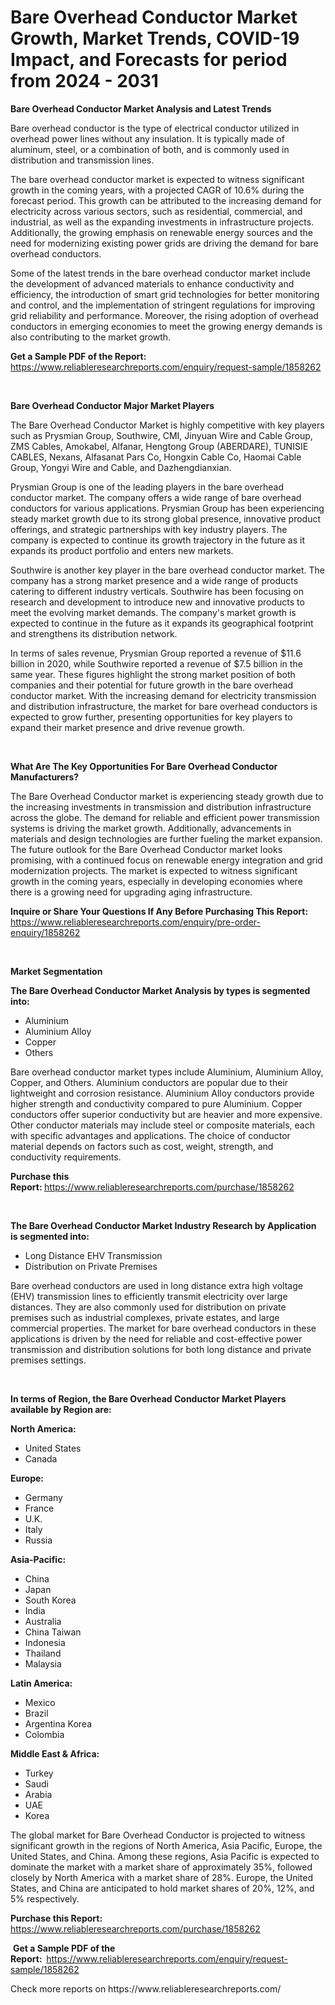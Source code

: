 <p><h1>Bare Overhead Conductor Market Growth, Market Trends, COVID-19 Impact, and Forecasts for period from 2024 - 2031</h1></p><p><strong>Bare Overhead Conductor Market Analysis and Latest Trends</strong></p>
<p><p>Bare overhead conductor is the type of electrical conductor utilized in overhead power lines without any insulation. It is typically made of aluminum, steel, or a combination of both, and is commonly used in distribution and transmission lines.</p><p>The bare overhead conductor market is expected to witness significant growth in the coming years, with a projected CAGR of 10.6% during the forecast period. This growth can be attributed to the increasing demand for electricity across various sectors, such as residential, commercial, and industrial, as well as the expanding investments in infrastructure projects. Additionally, the growing emphasis on renewable energy sources and the need for modernizing existing power grids are driving the demand for bare overhead conductors.</p><p>Some of the latest trends in the bare overhead conductor market include the development of advanced materials to enhance conductivity and efficiency, the introduction of smart grid technologies for better monitoring and control, and the implementation of stringent regulations for improving grid reliability and performance. Moreover, the rising adoption of overhead conductors in emerging economies to meet the growing energy demands is also contributing to the market growth.</p></p>
<p><strong>Get a Sample PDF of the Report:&nbsp;</strong> <a href="https://www.reliableresearchreports.com/enquiry/request-sample/1858262">https://www.reliableresearchreports.com/enquiry/request-sample/1858262</a></p>
<p>&nbsp;</p>
<p><strong>Bare Overhead Conductor Major Market Players</strong></p>
<p><p>The Bare Overhead Conductor Market is highly competitive with key players such as Prysmian Group, Southwire, CMI, Jinyuan Wire and Cable Group, ZMS Cables, Amokabel, Alfanar, Hengtong Group (ABERDARE), TUNISIE CABLES, Nexans, Alfasanat Pars Co, Hongxin Cable Co, Haomai Cable Group, Yongyi Wire and Cable, and Dazhengdianxian.</p><p>Prysmian Group is one of the leading players in the bare overhead conductor market. The company offers a wide range of bare overhead conductors for various applications. Prysmian Group has been experiencing steady market growth due to its strong global presence, innovative product offerings, and strategic partnerships with key industry players. The company is expected to continue its growth trajectory in the future as it expands its product portfolio and enters new markets.</p><p>Southwire is another key player in the bare overhead conductor market. The company has a strong market presence and a wide range of products catering to different industry verticals. Southwire has been focusing on research and development to introduce new and innovative products to meet the evolving market demands. The company's market growth is expected to continue in the future as it expands its geographical footprint and strengthens its distribution network.</p><p>In terms of sales revenue, Prysmian Group reported a revenue of $11.6 billion in 2020, while Southwire reported a revenue of $7.5 billion in the same year. These figures highlight the strong market position of both companies and their potential for future growth in the bare overhead conductor market. With the increasing demand for electricity transmission and distribution infrastructure, the market for bare overhead conductors is expected to grow further, presenting opportunities for key players to expand their market presence and drive revenue growth.</p></p>
<p>&nbsp;</p>
<p><strong>What Are The Key Opportunities For Bare Overhead Conductor Manufacturers?</strong></p>
<p><p>The Bare Overhead Conductor market is experiencing steady growth due to the increasing investments in transmission and distribution infrastructure across the globe. The demand for reliable and efficient power transmission systems is driving the market growth. Additionally, advancements in materials and design technologies are further fueling the market expansion. The future outlook for the Bare Overhead Conductor market looks promising, with a continued focus on renewable energy integration and grid modernization projects. The market is expected to witness significant growth in the coming years, especially in developing economies where there is a growing need for upgrading aging infrastructure.</p></p>
<p><strong>Inquire or Share Your Questions If Any Before Purchasing This Report:</strong> <a href="https://www.reliableresearchreports.com/enquiry/pre-order-enquiry/1858262">https://www.reliableresearchreports.com/enquiry/pre-order-enquiry/1858262</a></p>
<p>&nbsp;</p>
<p><strong>Market Segmentation</strong></p>
<p><strong>The Bare Overhead Conductor Market Analysis by types is segmented into:</strong></p>
<p><ul><li>Aluminium</li><li>Aluminium Alloy</li><li>Copper</li><li>Others</li></ul></p>
<p><p>Bare overhead conductor market types include Aluminium, Aluminium Alloy, Copper, and Others. Aluminium conductors are popular due to their lightweight and corrosion resistance. Aluminium Alloy conductors provide higher strength and conductivity compared to pure Aluminium. Copper conductors offer superior conductivity but are heavier and more expensive. Other conductor materials may include steel or composite materials, each with specific advantages and applications. The choice of conductor material depends on factors such as cost, weight, strength, and conductivity requirements.</p></p>
<p><strong>Purchase this Report:&nbsp;</strong><a href="https://www.reliableresearchreports.com/purchase/1858262">https://www.reliableresearchreports.com/purchase/1858262</a></p>
<p>&nbsp;</p>
<p><strong>The Bare Overhead Conductor Market Industry Research by Application is segmented into:</strong></p>
<p><ul><li>Long Distance EHV Transmission</li><li>Distribution on Private Premises</li></ul></p>
<p><p>Bare overhead conductors are used in long distance extra high voltage (EHV) transmission lines to efficiently transmit electricity over large distances. They are also commonly used for distribution on private premises such as industrial complexes, private estates, and large commercial properties. The market for bare overhead conductors in these applications is driven by the need for reliable and cost-effective power transmission and distribution solutions for both long distance and private premises settings.</p></p>
<p>&nbsp;</p>
<p><strong>In terms of Region, the Bare Overhead Conductor Market Players available by Region are:</strong></p>
<p>
    <p> <strong> North America: </strong>
        <ul>
            <li>United States</li>
            <li>Canada</li>
        </ul>
        </p> 
    <p> <strong> Europe: </strong>
        <ul>
            <li>Germany</li>
            <li>France</li>
            <li>U.K.</li>
            <li>Italy</li>
            <li>Russia</li>
        </ul>
        </p> 
    <p> <strong> Asia-Pacific: </strong>
        <ul>
            <li>China</li>
            <li>Japan</li>
            <li>South Korea</li>
            <li>India</li>
            <li>Australia</li>
            <li>China Taiwan</li>
            <li>Indonesia</li>
            <li>Thailand</li>
            <li>Malaysia</li>
        </ul>
        </p> 
    <p> <strong> Latin America: </strong>
        <ul>
            <li>Mexico</li>
            <li>Brazil</li>
            <li>Argentina Korea</li>
            <li>Colombia</li>
        </ul>
        </p> 
    <p> <strong> Middle East & Africa: </strong>
        <ul>
            <li>Turkey</li>
            <li>Saudi</li>
            <li>Arabia</li>
            <li>UAE</li>
            <li>Korea</li>
        </ul>
    </p>
    </p>
<p><p>The global market for Bare Overhead Conductor is projected to witness significant growth in the regions of North America, Asia Pacific, Europe, the United States, and China. Among these regions, Asia Pacific is expected to dominate the market with a market share of approximately 35%, followed closely by North America with a market share of 28%. Europe, the United States, and China are anticipated to hold market shares of 20%, 12%, and 5% respectively.</p></p>
<p><strong>Purchase this Report: </strong><a href="https://www.reliableresearchreports.com/purchase/1858262">https://www.reliableresearchreports.com/purchase/1858262</a></p>
<p>&nbsp;<strong>Get a Sample PDF of the Report:&nbsp;&nbsp;</strong><a href="https://www.reliableresearchreports.com/enquiry/request-sample/1858262">https://www.reliableresearchreports.com/enquiry/request-sample/1858262</a></p>
<p><strong></strong></p>
<p>Check more reports on https://www.reliableresearchreports.com/</p>